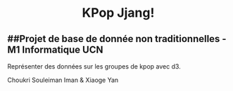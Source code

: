 <h1 align="center">KPop Jjang!</h1>


##Projet de base de donnée non traditionnelles - M1 Informatique UCN
---

Représenter des données sur les  groupes de kpop avec d3.

Choukri Souleiman Iman & Xiaoge Yan

